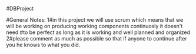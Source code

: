 #DBProject

#General Notes:
  1#in this project we will use scrum which means that we will be working on producing working components continuosly it doesn't need 
   #to be perfect as long as it is working and well planned and organized
  2#please comment as much as possible so that if anyone to continue after you he knows to what you did.


